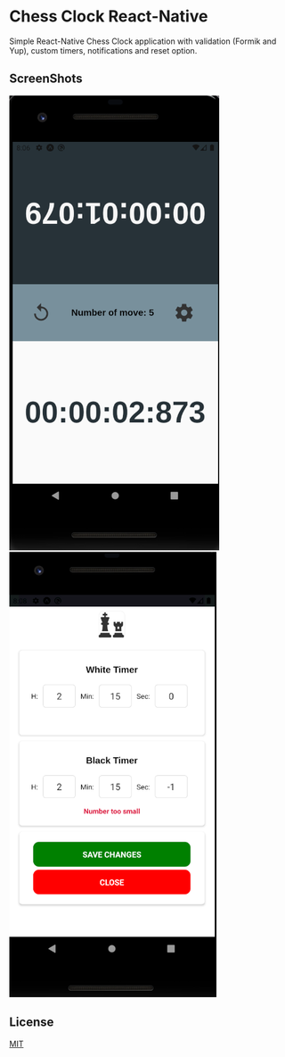 # Chess Clock React-Native

Simple React-Native Chess Clock application with validation (Formik and Yup), custom timers, notifications and reset option.

## ScreenShots
![homepage](assets/screenshoots/home.png)
![modal](assets/screenshoots/modal.png)

## License
[MIT](https://choosealicense.com/licenses/mit/)
